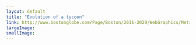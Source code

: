 ```yaml
---
layout: default
title: "Evolution of a tycoon"
link: http://www.bostonglobe.com/Page/Boston/2011-2020/WebGraphics/Metro/BostonGlobe.com/2013/02/spEvolution/main.xml
largeImage: 
smallImage: 
---
```


